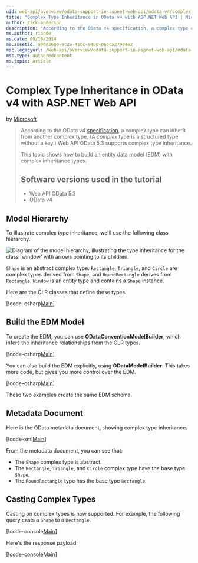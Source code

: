 ```yaml
---
uid: web-api/overview/odata-support-in-aspnet-web-api/odata-v4/complex-type-inheritance-in-odata-v4
title: "Complex Type Inheritance in OData v4 with ASP.NET Web API | Microsoft Docs"
author: rick-anderson
description: "According to the OData v4 specification, a complex type can inherit from another complex type. (A complex type is a structured type without a key.) Web API..."
ms.author: riande
ms.date: 09/16/2014
ms.assetid: a00d3600-9c2a-41bc-9460-06cc527904e2
msc.legacyurl: /web-api/overview/odata-support-in-aspnet-web-api/odata-v4/complex-type-inheritance-in-odata-v4
msc.type: authoredcontent
ms.topic: article
---
```

# Complex Type Inheritance in OData v4 with ASP.NET Web API

by [Microsoft](https://github.com/microsoft)

> According to the OData v4 [specification](https://www.odata.org/documentation/), a complex type can inherit from another complex type. (A *complex* type is a structured type without a key.) Web API OData 5.3 supports complex type inheritance.
> 
> This topic shows how to build an entity data model (EDM) with complex inheritance types. 
> 
> ## Software versions used in the tutorial
> 
> 
> - Web API OData 5.3
> - OData v4

## Model Hierarchy

To illustrate complex type inheritance, we'll use the following class hierarchy.

![Diagram of the model hierarchy, illustrating the type inheritance for the class 'window' with arrows pointing to its children.](complex-type-inheritance-in-odata-v4/_static/image1.png)

`Shape` is an abstract complex type. `Rectangle`, `Triangle`, and `Circle` are complex types derived from `Shape`, and `RoundRectangle` derives from `Rectangle`. `Window` is an entity type and contains a `Shape` instance.

Here are the CLR classes that define these types.

[!code-csharp[Main](complex-type-inheritance-in-odata-v4/samples/sample1.cs)]

## Build the EDM Model

To create the EDM, you can use **ODataConventionModelBuilder**, which infers the inheritance relationships from the CLR types.

[!code-csharp[Main](complex-type-inheritance-in-odata-v4/samples/sample2.cs)]

You can also build the EDM explicitly, using **ODataModelBuilder**. This takes more code, but gives you more control over the EDM.

[!code-csharp[Main](complex-type-inheritance-in-odata-v4/samples/sample3.cs)]

These two examples create the same EDM schema.

## Metadata Document

Here is the OData metadata document, showing complex type inheritance.

[!code-xml[Main](complex-type-inheritance-in-odata-v4/samples/sample4.xml?highlight=13,17,25,30)]

From the metadata document, you can see that:

- The `Shape` complex type is abstract.
- The `Rectangle`, `Triangle`, and `Circle` complex type have the base type `Shape`.
- The `RoundRectangle` type has the base type `Rectangle`.

## Casting Complex Types

Casting on complex types is now supported. For example, the following query casts a `Shape` to a `Rectangle`.

[!code-console[Main](complex-type-inheritance-in-odata-v4/samples/sample5.cmd)]

Here's the response payload:

[!code-console[Main](complex-type-inheritance-in-odata-v4/samples/sample6.cmd)]
